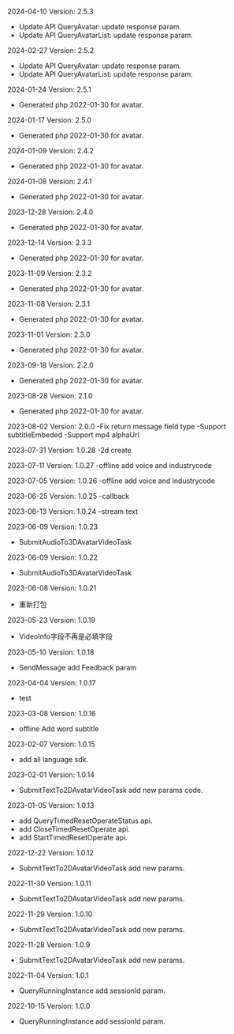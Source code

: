 2024-04-10 Version: 2.5.3
- Update API QueryAvatar: update response param.
- Update API QueryAvatarList: update response param.


2024-02-27 Version: 2.5.2
- Update API QueryAvatar: update response param.
- Update API QueryAvatarList: update response param.


2024-01-24 Version: 2.5.1
- Generated php 2022-01-30 for avatar.

2024-01-17 Version: 2.5.0
- Generated php 2022-01-30 for avatar.

2024-01-09 Version: 2.4.2
- Generated php 2022-01-30 for avatar.

2024-01-08 Version: 2.4.1
- Generated php 2022-01-30 for avatar.

2023-12-28 Version: 2.4.0
- Generated php 2022-01-30 for avatar.

2023-12-14 Version: 2.3.3
- Generated php 2022-01-30 for avatar.

2023-11-09 Version: 2.3.2
- Generated php 2022-01-30 for avatar.

2023-11-08 Version: 2.3.1
- Generated php 2022-01-30 for avatar.

2023-11-01 Version: 2.3.0
- Generated php 2022-01-30 for avatar.

2023-09-18 Version: 2.2.0
- Generated php 2022-01-30 for avatar.

2023-08-28 Version: 2.1.0
- Generated php 2022-01-30 for avatar.

2023-08-02 Version: 2.0.0
-Fix return message field type
-Support subtitleEmbeded
-Support mp4 alphaUrl

2023-07-31 Version: 1.0.28
-2d create

2023-07-11 Version: 1.0.27
-offline add voice and industrycode

2023-07-05 Version: 1.0.26
-offline add voice and industrycode

2023-06-25 Version: 1.0.25
-callback

2023-06-13 Version: 1.0.24
-stream text

2023-06-09 Version: 1.0.23
- SubmitAudioTo3DAvatarVideoTask

2023-06-09 Version: 1.0.22
- SubmitAudioTo3DAvatarVideoTask

2023-06-08 Version: 1.0.21
- 重新打包

2023-05-23 Version: 1.0.19
- VideoInfo字段不再是必填字段

2023-05-10 Version: 1.0.18
- SendMessage add Feedback param

2023-04-04 Version: 1.0.17
- test

2023-03-08 Version: 1.0.16
- offline Add word subtitle

2023-02-07 Version: 1.0.15
- add all language sdk.

2023-02-01 Version: 1.0.14
- SubmitTextTo2DAvatarVideoTask add new params code.

2023-01-05 Version: 1.0.13
- add QueryTimedResetOperateStatus api.
- add CloseTimedResetOperate api.
- add StartTimedResetOperate api.

2022-12-22 Version: 1.0.12
- SubmitTextTo2DAvatarVideoTask add new params.

2022-11-30 Version: 1.0.11
- SubmitTextTo2DAvatarVideoTask add new params.

2022-11-29 Version: 1.0.10
- SubmitTextTo2DAvatarVideoTask add new params.

2022-11-28 Version: 1.0.9
- SubmitTextTo2DAvatarVideoTask add new params.

2022-11-04 Version: 1.0.1
- QueryRunningInstance add sessionId param.

2022-10-15 Version: 1.0.0
- QueryRunningInstance add sessionId param.

